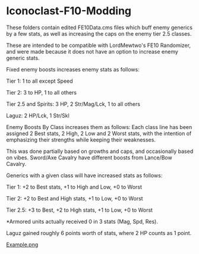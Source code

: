# Iconoclast-F10-Modding
These folders contain edited FE10Data.cms files which buff enemy generics by a few stats, as well as increasing the caps on the enemy tier 2.5 classes. 

These are intended to be compatible with LordMewtwo's FE10 Randomizer, and were made because it does not have an option to increase enemy generic stats.

Fixed enemy boosts increases enemy stats as follows:

Tier 1: 1 to all except Speed

Tier 2: 3 to HP, 1 to all others

Tier 2.5 and Spirits: 3 HP, 2 Str/Mag/Lck, 1 to all others

Laguz: 2 HP/Lck, 1 Str/Skl

Enemy Boosts By Class increases them as follows:
Each class line has been assigned 2 Best stats, 2 High, 2 Low and 2 Worst stats, with the intention of emphasizing their strengths while keeping their weaknesses.

This was done partially based on growths and caps, and occasionally based on vibes. Sword/Axe Cavalry have different boosts from Lance/Bow Cavalry.

Generics with a given class will have increased stats as follows:

Tier 1: +2 to Best stats, +1 to High and Low, +0 to Worst

Tier 2: +2 to Best and High stats, +1 to Low, +0 to Worst

Tier 2.5: +3 to Best, +2 to High stats, +1 to Low, +0 to Worst

*Armored units actually received 0 in 3 stats (Mag, Spd, Res).

Laguz gained roughly 6 points worth of stats, where 2 HP counts as 1 point.

[Example.png](https://raw.githubusercontent.com/Iconoclast1750/Iconoclast-F10-Modding/refs/heads/main/Example.png)
